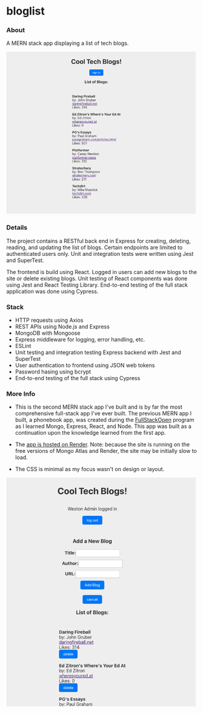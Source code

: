 # bloglist

### About

A MERN stack app displaying a list of tech blogs.

<img src="https://github.com/westonludeke/bloglist/blob/main/frontend/public/homepage1.png?raw=true" width="500">

### Details

The project contains a RESTful back end in Express for creating, deleting, reading, and updating the list of blogs. Certain endpoints are limited to authenticated users only. Unit and integration tests were written using Jest and SuperTest.

The frontend is build using React. Logged in users can add new blogs to the site or delete existing blogs. Unit testing of React components was done using Jest and React Testing Library. End-to-end testing of the full stack application was done using Cypress.

### Stack

* HTTP requests using Axios
* REST APIs using Node.js and Express
* MongoDB with Mongoose
* Express middleware for logging, error handling, etc.
* ESLint
* Unit testing and integration testing Express backend with Jest and SuperTest
* User authentication to frontend using JSON web tokens
* Password hasing using bcrypt
* End-to-end testing of the full stack using Cypress

### More Info

* This is the second MERN stack app I've built and is by far the most comprehensive full-stack app I've ever built. The previous MERN app I built, a phonebook app, was created during the [FullStackOpen](https://fullstackopen.com/en/) program as I learned Mongo, Express, React, and Node. This app was built as a continuation upon the knowledge learned from the first app.

* The [app is hosted on Render](https://bloglist-fvx5.onrender.com/). Note: because the site is running on the free versions of Mongo Atlas and Render, the site may be initially slow to load. 

* The CSS is minimal as my focus wasn't on design or layout.

<img src="https://github.com/westonludeke/bloglist/blob/main/frontend/public/homepage2.png?raw=true" width="500">
